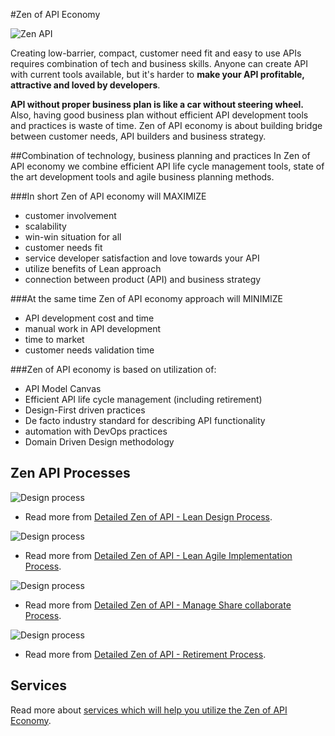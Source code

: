 #Zen of API Economy

![Zen API](https://raw.githubusercontent.com/zenofapi/description/master/images/zen-api-logo.png)

Creating low-barrier, compact, customer need fit and easy to use APIs requires combination of tech and business skills. Anyone can create API with current tools available, but it's harder to **make your API profitable, attractive and loved by developers**.  

**API without proper business plan is like a car without steering wheel.** Also, having good business plan without efficient API development tools and practices is waste of time. Zen of API economy is about building bridge between customer needs, API builders and business strategy.

##Combination of technology, business planning and practices
In Zen of API economy we combine efficient API life cycle management tools, state  of the art development tools and agile business planning methods. 

###In short Zen of API economy will MAXIMIZE
* customer involvement
* scalability
* win-win situation for all
* customer needs fit
* service developer satisfaction and love towards your API
* utilize benefits of Lean approach
* connection between product (API) and business strategy

###At the same time Zen of API economy approach will MINIMIZE
* API development cost and time
* manual work in API development
* time to market
* customer needs validation time

###Zen of API economy is based on utilization of:
* API Model Canvas
* Efficient API life cycle management (including retirement)
* Design-First driven practices
* De facto industry standard for describing  API functionality
* automation with DevOps  practices
* Domain Driven Design methodology

## Zen API Processes

![Design process](https://raw.githubusercontent.com/zenofapi/description/master/images/zenapi1.png)

* Read more from [Detailed Zen of API - Lean Design Process](https://github.com/zenofapi/description/blob/master/zen-api-design-process.md).

![Design process](https://raw.githubusercontent.com/zenofapi/description/master/images/zenapi2.png)

* Read more from [Detailed Zen of API - Lean Agile Implementation Process](https://github.com/zenofapi/description/blob/master/zen-api-lean-agile-implementation.md).

![Design process](https://raw.githubusercontent.com/zenofapi/description/master/images/zenapi3.png)

* Read more from [Detailed Zen of API - Manage Share collaborate Process](https://github.com/zenofapi/description/blob/master/zen-api-manage-share-collaborate.md).

![Design process](https://raw.githubusercontent.com/zenofapi/description/master/images/zenapi4.png)
* Read more from [Detailed Zen of API - Retirement Process](https://github.com/zenofapi/description/blob/master/zen-api-retirement.md).

## Services
Read more about [services which will help you utilize the Zen of API Economy](https://github.com/zenofapi/description/blob/master/services.md). 
